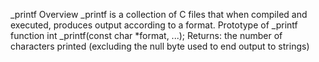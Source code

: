 _printf
Overview
_printf is a collection of C files that when compiled and executed, produces output according to a format.
Prototype of _printf function int _printf(const char *format, ...); Returns: the number of characters printed (excluding the null byte used to end output to strings)
